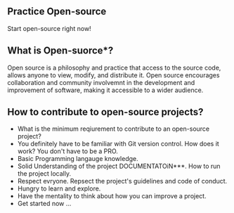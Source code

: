 ## Practice Open-source
Start open-source right now!

## What is Open-suorce*?
Open source is a philosophy and practice that access to the source code, allows anyone to view, modify, and distribute it. Open source encourages collaboration and community involvemnt in the development and improvement of software, making it accessible to a wider audience.

## How to contribute to open-source projects?
- What is the minimum reqiurement to contribute to an open-source project?
- You definitely have to be familiar with Git version control. How does it work? You don't have to be a PRO.
- Basic Programming langauge knowledge.
- Solid Understanding of the project DOCUMENTATOiN***. How to run the project locally.
- Respect evryone. Repsect the project's guidelines and code of conduct.
- Hungry to learn and explore.
- Have the mentality to think about how you can improve a project.
- Get started now ...

